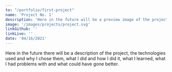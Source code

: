 ```yaml
---
to: "/portfolio/first-project"
name: 'Project No. 1'
description: 'Here in the future will be a preview image of the project, the project name, a short description, and links to the live version and to the code on Github.'
image: '/images/projects/project.svg'
linkGithub: ''
linkLive: ''
date: '04/16/2021'
---
```


Here in the future there will be a description of the project, the technologies used and why I chose them, what I did and how I did it, what I learned, what I had problems with and what could have gone better.

